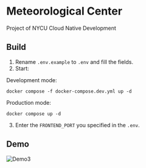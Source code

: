 # Meteorological Center
Project of NYCU Cloud Native Development

## Build
1. Rename `.env.example` to `.env` and fill the fields.
2. Start:

Development mode:
```
docker compose -f docker-compose.dev.yml up -d
```

Production mode:
```
docker compose up -d
```

3. Enter the `FRONTEND_PORT` you specified in the `.env`.

## Demo
![Demo3](https://github.com/benebsiny/Meteorological-Center/assets/20413055/1d39f557-ad07-421a-a69d-659f23d2e7e5)
